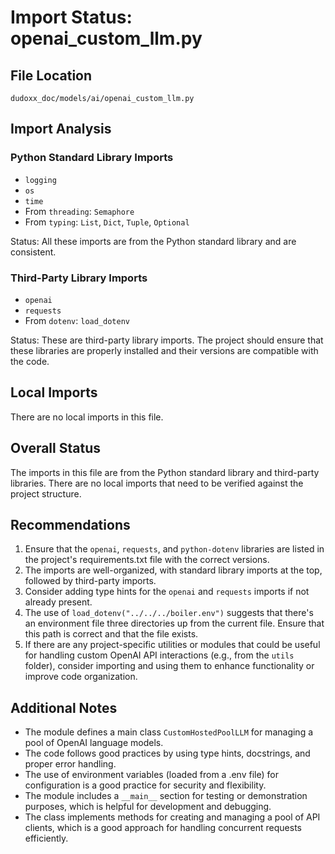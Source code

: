 # Import Status: openai_custom_llm.py

## File Location
`dudoxx_doc/models/ai/openai_custom_llm.py`

## Import Analysis

### Python Standard Library Imports
- `logging`
- `os`
- `time`
- From `threading`: `Semaphore`
- From `typing`: `List`, `Dict`, `Tuple`, `Optional`

Status: All these imports are from the Python standard library and are consistent.

### Third-Party Library Imports
- `openai`
- `requests`
- From `dotenv`: `load_dotenv`

Status: These are third-party library imports. The project should ensure that these libraries are properly installed and their versions are compatible with the code.

## Local Imports
There are no local imports in this file.

## Overall Status
The imports in this file are from the Python standard library and third-party libraries. There are no local imports that need to be verified against the project structure.

## Recommendations
1. Ensure that the `openai`, `requests`, and `python-dotenv` libraries are listed in the project's requirements.txt file with the correct versions.
2. The imports are well-organized, with standard library imports at the top, followed by third-party imports.
3. Consider adding type hints for the `openai` and `requests` imports if not already present.
4. The use of `load_dotenv("../../../boiler.env")` suggests that there's an environment file three directories up from the current file. Ensure that this path is correct and that the file exists.
5. If there are any project-specific utilities or modules that could be useful for handling custom OpenAI API interactions (e.g., from the `utils` folder), consider importing and using them to enhance functionality or improve code organization.

## Additional Notes
- The module defines a main class `CustomHostedPoolLLM` for managing a pool of OpenAI language models.
- The code follows good practices by using type hints, docstrings, and proper error handling.
- The use of environment variables (loaded from a .env file) for configuration is a good practice for security and flexibility.
- The module includes a `__main__` section for testing or demonstration purposes, which is helpful for development and debugging.
- The class implements methods for creating and managing a pool of API clients, which is a good approach for handling concurrent requests efficiently.